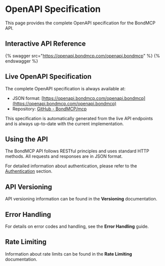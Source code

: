# OpenAPI Specification

This page provides the complete OpenAPI specification for the BondMCP API.

## Interactive API Reference

{% swagger src="https://openapi.bondmcp.com/openapi.bondmcp" %}
{% endswagger %}

## Live OpenAPI Specification

The complete OpenAPI specification is always available at:
- JSON format: [https://openapi.bondmcp.com/openapi.bondmcp](https://openapi.bondmcp.com/openapi.bondmcp)
- Repository: [GitHub - BondMCP/mcp](https://github.com/bondmcp/mcp/blob/main/spec/openapi.json)

This specification is automatically generated from the live API endpoints and is always up-to-date with the current implementation.

## Using the API

The BondMCP API follows RESTful principles and uses standard HTTP methods. All requests and responses are in JSON format.

For detailed information about authentication, please refer to the [Authentication](authentication.md) section.

## API Versioning

API versioning information can be found in the **Versioning**  documentation.

## Error Handling

For details on error codes and handling, see the **Error Handling**  guide.

## Rate Limiting

Information about rate limits can be found in the **Rate Limiting**  documentation.
